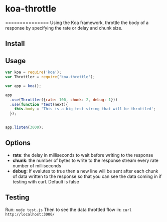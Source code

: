 # koa-throttle
===============
Using the Koa framework, throttle the body of a response by specifying the rate or delay and chunk size. 

## Install



## Usage

```js
var koa = require('koa');
var Throttler = require('koa-throttle');

var app = koa();

app
  .use(Throttler({rate: 100, chunk: 2, debug: 1}))
  .use(function *test(next){
    this.body = 'This is a big test string that will be throttled';
  });
  

app.listen(3000);
```

## Options

* **rate**: the delay in milliseconds to wait before writing to the response
* **chunk**: the number of bytes to write to the response stream every rate number of milliseconds
* **debug**: If evalutes to true then a new line will be sent after each chunk of data written to the response so that you can see the data coming in if testing with curl. Default is false

## Testing
Run:
```node test.js```
Then to see the data throttled flow in:
```curl http://localhost:3000/```

